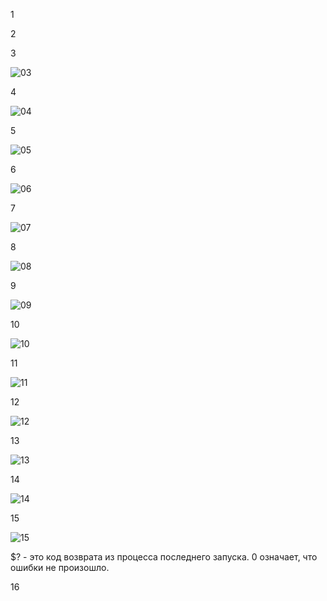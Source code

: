 1

2

3

![03](https://user-images.githubusercontent.com/105611781/201495988-9c5b9d2f-cb1e-449c-85d5-6e166b787ddb.PNG)

4

![04](https://user-images.githubusercontent.com/105611781/201495994-c3575fdd-b0e0-404d-bbd4-5355e212a11d.PNG)

5

![05](https://user-images.githubusercontent.com/105611781/201497737-5f072308-3471-41ce-9d03-2b065b5be45c.PNG)

6

![06](https://user-images.githubusercontent.com/105611781/201497744-6a69f1ed-5592-4d84-8dac-2b0d8b048fa6.PNG)

7

![07](https://user-images.githubusercontent.com/105611781/201497752-7419aa45-a729-4c52-9b43-3254f0a3a474.PNG)

8

![08](https://user-images.githubusercontent.com/105611781/201497763-0211f3f1-e1b8-4567-822d-4530136b6b3b.PNG)

9

![09](https://user-images.githubusercontent.com/105611781/201497768-14acb1c3-2300-4ece-a3dc-e7f7e8210328.PNG)

10

![10](https://user-images.githubusercontent.com/105611781/201497778-d5d1e4a8-4259-4ebc-a06a-9102ac3783b2.PNG)

11

![11](https://user-images.githubusercontent.com/105611781/201497784-904c79c0-8597-4185-aecd-b2f2774786b9.PNG)

12

![12](https://user-images.githubusercontent.com/105611781/201497796-0760c91a-1bf7-4e75-ae65-d9466deb6dd0.PNG)

13

![13](https://user-images.githubusercontent.com/105611781/201497805-8c07f0b6-cff2-414e-8269-10f32909ff65.PNG)

14

![14](https://user-images.githubusercontent.com/105611781/201497812-2b90d578-6d78-493c-9225-6dad180f3275.PNG)

15

![15](https://user-images.githubusercontent.com/105611781/201497818-81e1922b-feaf-4cd4-9bd0-ffb69ab4f958.PNG)

$? - это код возврата из процесса последнего запуска. 0 означает, что ошибки не произошло.

16


